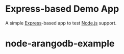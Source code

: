 # Express-based Demo App

A simple [Express](http://expressjs.com/)-based app to test [Node.js](http://nodejs.org/) support.
# node-arangodb-example
